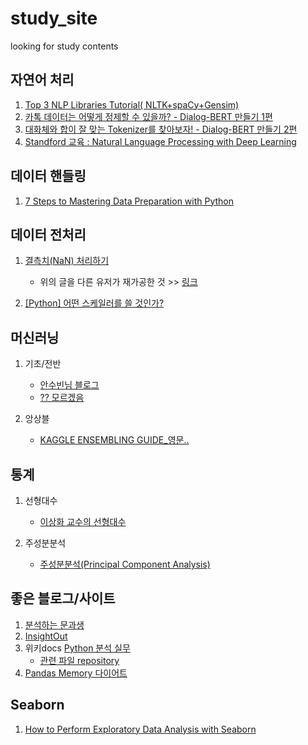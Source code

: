 # study_site
looking for study contents


## 자연어 처리
1. [Top 3 NLP Libraries Tutorial( NLTK+spaCy+Gensim)](https://www.kaggle.com/mjbahmani/top-3-nlp-libraries-tutorial-nltk-spacy-gensim)
1. [카톡 데이터는 어떻게 정제할 수 있을까? - Dialog-BERT 만들기 1편](https://blog.pingpong.us/dialog-bert-1/)
1. [대화체와 합이 잘 맞는 Tokenizer를 찾아보자! - Dialog-BERT 만들기 2편](https://blog.pingpong.us/tokenizer/)
1. [Standford 교육 : Natural Language Processing with Deep Learning](http://web.stanford.edu/class/cs224n/)


## 데이터 핸들링
1. [7 Steps to Mastering Data Preparation with Python](https://www.kdnuggets.com/2017/06/7-steps-mastering-data-preparation-python.html?fbclid=IwAR2ZUMDdonXVFQ29nI5d208WsgtWIkvY7wPnNT6V4CnDegty8J-eLP4XBnI)


## 데이터 전처리
1. [결측치(NaN) 처리하기](https://blog.naver.com/tjdudwo93/220976082118)   
    - 위의 글을 다른 유저가 재가공한 것 >> [링크](https://eda-ai-lab.tistory.com/14)   
  
2. [[Python] 어떤 스케일러를 쓸 것인가?](https://mkjjo.github.io/python/2019/01/10/scaler.html)

## 머신러닝
1. 기초/전반
    - [안수빈님 블로그](https://subinium.github.io/machinelearning/) 
    - [?? 모르겠음](https://jfun.tistory.com/64?category=836744)
   
1. 앙상블
    - [KAGGLE ENSEMBLING GUIDE_영문..](https://mlwave.com/kaggle-ensembling-guide/)


## 통계
1. 선형대수
    - [이상화 교수의 선형대수](http://www.kocw.net/home/search/kemView.do?kemId=977757)   
    
1. 주성분분석
    - [주성분분석(Principal Component Analysis)](https://ratsgo.github.io/machine%20learning/2017/04/24/PCA/)
    

## 좋은 블로그/사이트
1. [분석하는 문과생](https://sacko.tistory.com/50?category=647946)
1. [InsightOut](https://homeproject.tistory.com/category/Data%20Science/Deep%20Learning)
1. 위키docs [Python 분석 실무](https://wikidocs.net/20967)
    - [관련 파일 repository](https://github.com/chuni90/python_analysis_book)
1. [Pandas Memory 다이어트](https://drive.google.com/file/d/12faqaslFIF-Sg_sU3jeGyauW5ClRqS8D/view)

## Seaborn
1. [How to Perform Exploratory Data Analysis with Seaborn](https://towardsdatascience.com/how-to-perform-exploratory-data-analysis-with-seaborn-97e3413e841d)
